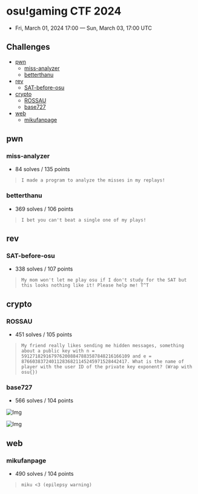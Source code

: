 # osu!gaming CTF 2024

- Fri, March 01, 2024 17:00 — Sun, March 03, 17:00 UTC 

## Challenges

- [pwn](#pwn)
    - [miss-analyzer](#miss-analyzer)
    - [betterthanu](#betterthanu)
- [rev](#rev)
    - [SAT-before-osu](#sat-before-osu)
- [crypto](#crypto)
    - [ROSSAU](#rossau)
    - [base727](#base727)
- [web](#web)
    - [mikufanpage](#mikufanpage)

## pwn

### miss-analyzer

- 84 solves / 135 points

> ``` I made a program to analyze the misses in my replays! ```

### betterthanu

- 369 solves / 106 points

> ``` I bet you can't beat a single one of my plays! ```

## rev

### SAT-before-osu

- 338 solves / 107 points

> ``` My mom won't let me play osu if I don't study for the SAT but this looks nothing like it! Please help me! T^T ```

## crypto

### ROSSAU

- 451 solves / 105 points

> ``` My friend really likes sending me hidden messages, something about a public key with n = 5912718291679762008847883587848216166109 and e = 876603837240112836821145245971528442417. What is the name of player with the user ID of the private key exponent? (Wrap with osu{}) ```

### base727

- 566 solves / 104 points

![Img](https://i.postimg.cc/1zqpdVDP/image.png)

![Img](https://i.postimg.cc/pL08rYJP/chat.png)

## web

### mikufanpage

- 490 solves / 104 points

> ``` miku <3 (epilepsy warning) ```
